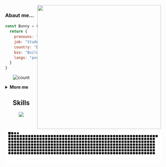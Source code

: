 <img src="https://count.getloli.com/get/@:BunnyGhost?theme=rule34" align="right" width="400" height="400">



### Abaut me...   
```js
const Bunny = () => {
  return {
    pronouns: "He" | "Him",
    job: "Student / ADM",
    country: "Brazil",
    bio: "Building, breaking, learning, and repeating 🔁",
    langs: "portuguese, english and russian"
  }
}
```

<p align="center">
  <img src="https://www.icegif.com/wp-content/uploads/2023/12/icegif-224.gif" width="498" height="278" alt="count">
</p>


<details>
  <summary><b>More me</b></summary>
  <br>
  <table>
    <tr>
      <td>
        <img src="https://media.tenor.com/25ykirk3P4YAAAAM/oz-oz-yarimasu.gif" alt="profile gif" width="120">
      </td>
      <td style="padding-left: 15px; vertical-align: top;">
        <strong>🎯 Focus</strong><br>
        <ul>
          <li>Go to college: <strong>Computer Science</strong></li>
          <li>Studying at <strong>University</strong></li>
          <li>At least good with <strong>JavaScript, HTML, CSS, Python, Node.js, Bash</strong></li>
          <li>Studying design with <strong>Figma</strong></li>
          <li>Mainly focused on making <strong>WhatsApp Bots</strong></li>
        </ul>
        <a href="https://git.io/typing-svg">
          <img src="https://readme-typing-svg.herokuapp.com?font=Fira+Code&pause=1000&color=3A2CF7E1&center=true&vCenter=true&width=435&lines=Follow+me+" alt="Typing SVG">
        </a>
      </td>
    </tr>
  </table>
</details>



  <h2 align="center">Skills </h2>


<p align="center">
  <a href="https://skillicons.dev">
    <img src="https://skillicons.dev/icons?i=html,git,css,js,python" />
  </a>
</p>


   
  
  ##
 
<div> 
  
  ![Snake animation](https://github.com/BunnyGhost/BunnyGhost/blob/output/github-contribution-grid-snake.svg)
 
</div>
